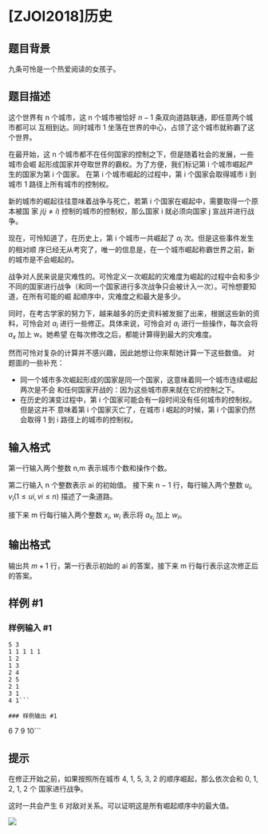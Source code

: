 # [ZJOI2018]历史

## 题目背景

九条可怜是一个热爱阅读的女孩子。

## 题目描述

这个世界有 n 个城市，这 n 个城市被恰好 $n-1$ 条双向道路联通，即任意两个城市都可以 互相到达。同时城市 1 坐落在世界的中心，占领了这个城市就称霸了这个世界。

在最开始，这 n 个城市都不在任何国家的控制之下，但是随着社会的发展，一些城市会崛 起形成国家并夺取世界的霸权。为了方便，我们标记第 i 个城市崛起产生的国家为第 i 个国家。 在第 i 个城市崛起的过程中，第 i 个国家会取得城市 i 到城市 1 路径上所有城市的控制权。

新的城市的崛起往往意味着战争与死亡，若第 i 个国家在崛起中，需要取得一个原本被国 家 $j(j ≠ i)$ 控制的城市的控制权，那么国家 i 就必须向国家 j 宣战并进行战争。

现在，可怜知道了，在历史上，第 i 个城市一共崛起了 $a_i$ 次。但是这些事件发生的相对顺 序已经无从考究了，唯一的信息是，在一个城市崛起称霸世界之前，新的城市是不会崛起的。 

战争对人民来说是灾难性的。可怜定义一次崛起的灾难度为崛起的过程中会和多少不同的国家进行战争（和同一个国家进行多次战争只会被计入一次）。可怜想要知道，在所有可能的崛 起顺序中，灾难度之和最大是多少。

同时，在考古学家的努力下，越来越多的历史资料被发掘了出来，根据这些新的资料，可怜会对 $a_i$ 进行一些修正。具体来说，可怜会对 $a_i$ 进行一些操作，每次会将 $a_x$ 加上 w。她希望 在每次修改之后，都能计算得到最大的灾难度。

然而可怜对复杂的计算并不感兴趣，因此她想让你来帮她计算一下这些数值。
对题面的一些补充：

- 同一个城市多次崛起形成的国家是同一个国家，这意味着同一个城市连续崛起两次是不会 和任何国家开战的：因为这些城市原来就在它的控制之下。
- 在历史的演变过程中，第 i 个国家可能会有一段时间没有任何城市的控制权。但是这并不 意味着第 i 个国家灭亡了，在城市 i 崛起的时候，第 i 个国家仍然会取得 1 到 i 路径上的城市的控制权。

## 输入格式

第一行输入两个整数 n,m 表示城市个数和操作个数。 

第二行输入 n 个整数表示 ai 的初始值。 接下来 n − 1 行，每行输入两个整数 $u_i, v_i(1\leq ui, vi \leq n)$ 描述了一条道路。 

接下来 m 行每行输入两个整数 $x_i$, $w_i$ 表示将 $a_{x_i}$
加上 $w_i$。

## 输出格式

输出共 $m+1$ 行，第一行表示初始的 ai 的答案，接下来 m 行每行表示这次修正后的答案。

## 样例 #1

### 样例输入 #1
```
5 3 
1 1 1 1 1 
1 2 
1 3 
2 4 
2 5 
2 1 
3 1
4 1```

### 样例输出 #1

```
6 
7 
9
10```

## 提示

在修正开始之前，如果按照所在城市 4, 1, 5, 3, 2 的顺序崛起，那么依次会和 0, 1, 2, 1, 2 个 国家进行战争。

这时一共会产生 6 对敌对关系。可以证明这是所有崛起顺序中的最大值。

![](https://cdn.luogu.com.cn/upload/pic/16016.png)
